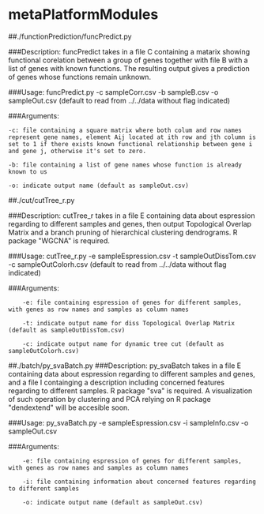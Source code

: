 # metaPlatformModules

##./functionPrediction/funcPredict.py

###Description:
	funcPredict takes in a file C containing a matarix showing functional corelation between a group of genes together with file B with a list of genes with known functions. The resulting output gives a prediction of genes whose functions remain unknown.  

###Usage:
	funcPredict.py -c sampleCorr.csv -b sampleB.csv -o sampleOut.csv 
	(default to read from ../../data without flag indicated)

###Arguments: 

	-c: file containing a square matrix where both colum and row names represent gene names, element Aij located at ith row and jth column is set to 1 if there exists known functional relationship between gene i and gene j, otherwise it's set to zero.

	-b: file containing a list of gene names whose function is already known to us

	-o: indicate output name (default as sampleOut.csv)	




##./cut/cutTree_r.py

###Description:
	cutTree_r takes in a file E containing data about espression regarding to different samples and genes, then output Topological Overlap Matrix and a branch pruning of hierarchical clustering dendrograms. R package "WGCNA" is required.

###Usage: 
	cutTree_r.py -e sampleEspression.csv -t sampleOutDissTom.csv -c sampleOutColorh.csv
	(default to read from ../../data without flag indicated)

###Arguments:
```
	-e: file containing espression of genes for different samples, with genes as row names and samples as column names 
	
	-t: indicate output name for diss Topological Overlap Matrix (default as sampleOutDissTom.csv)
	
	-c: indicate output name for dynamic tree cut (default as sampleOutColorh.csv)

```


##./batch/py_svaBatch.py
###Description:
	py_svaBatch takes in a file E containing data about espression regarding to different samples and genes, and a file I containging a description including concerned features regarding to different samples. R package "sva" is required. A visualization of such operation by clustering and PCA relying on R package "dendextend" will be accesible soon.

###Usage:
	py_svaBatch.py -e sampleEspression.csv -i sampleInfo.csv -o sampleOut.csv 

###Arguments:
```
	-e: file containing espression of genes for different samples, with genes as row names and samples as column names

	-i: file containing information about concerned features regarding to different samples

	-o: indicate output name (default as sampleOut.csv)
```
